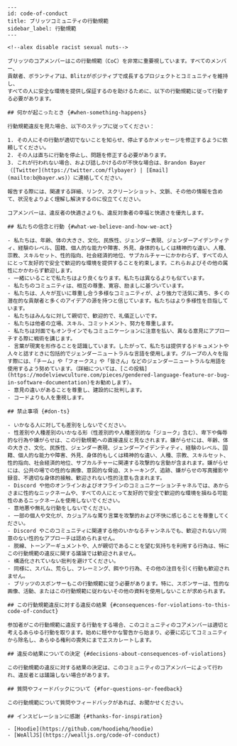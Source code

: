     ---
    id: code-of-conduct
    title: ブリッツコミュニティの行動規範
    sidebar_label: 行動規範
    ---

    <!--alex disable racist sexual nuts-->

    ブリッツのコアメンバーはこの行動規範（CoC）を非常に重要視しています。すべてのメンバー、
    貢献者、ボランティアは、Blitzがポジティブで成長するプロジェクトとコミュニティを維持し、
    すべての人に安全な環境を提供し保証するのを助けるために、以下の行動規範に従って行動する必要があります。

    ## 何かが起こったとき {#when-something-happens}

    行動規範違反を見た場合、以下のステップに従ってください：

    1. その人にその行動が適切でないことを知らせ、停止するかメッセージを修正するように依頼してください。
    2. その人は直ちに行動を停止し、問題を修正する必要があります。
    3. これが行われない場合、および話しかけるのが不快な場合は、Brandon Bayer（[Twitter](https://twitter.com/flybayer) | [Email](mailto:b@bayer.ws)）に連絡してください。

    報告する際には、関連する詳細、リンク、スクリーンショット、文脈、その他の情報を含めて、状況をよりよく理解し解決するのに役立てください。

    コアメンバーは、違反者の快適さよりも、違反対象者の幸福と快適さを優先します。

    ## 私たちの信念と行動 {#what-we-believe-and-how-we-act}

    - 私たちは、年齢、体の大きさ、文化、民族性、ジェンダー表現、ジェンダーアイデンティティ、経験のレベル、国籍、個人的な能力や障害、外見、身体的もしくは精神的な違い、人種、宗教、スキルセット、性的指向、社会経済的地位、サブカルチャーにかかわらず、すべての人にとって友好的で安全で歓迎的な環境を提供することを約束します。これらおよびその他の属性にかかわらず歓迎します。
    - 一緒にいることで私たちはより良くなります。私たちは異なるよりも似ています。
    - 私たちのコミュニティは、相互の尊重、寛容、励ましに基づいています。
    - 私たちは、人々が互いに尊重し合う多様なコミュニティが、より強力で活気に満ち、多くの潜在的な貢献者と多くのアイデアの源を持つと信じています。私たちはより多様性を目指しています。
    - 私たちはみんなに対して親切で、歓迎的で、礼儀正しいです。
    - 私たちは他者の立場、スキル、コミットメント、努力を尊重します。
    - 私たちは対面でもオンラインでもコミュニケーションに注意を払い、異なる意見にアプローチする際に戦術を講じます。
    - 言葉が現実を形作ることを認識しています。したがって、私たちは提供するドキュメントや人々と話すときに包括的でジェンダーニュートラルな言語を使用します。グループの人々を指す際には、「チーム」や「フォークス」や「皆さん」などのジェンダーニュートラルな用語を使用するよう努めています。（詳細については、[この投稿](https://modelviewculture.com/pieces/gendered-language-feature-or-bug-in-software-documentation)をお勧めします）。
    - 意見の違いがあることを尊重し、建設的に批判します。
    - コードよりも人を重視します。

    ## 禁止事項 {#don-ts}

    - いかなる人に対しても差別をしないでください。
    - 性差別や人種差別のいかなる形（性差別的や人種差別的な「ジョーク」含む）、卑下や侮辱的な行為や嫌がらせは、この行動規範への直接違反と見なされます。嫌がらせには、年齢、体の大きさ、文化、民族性、ジェンダー表現、ジェンダーアイデンティティ、経験のレベル、国籍、個人的な能力や障害、外見、身体的もしくは精神的な違い、人種、宗教、スキルセット、性的指向、社会経済的地位、サブカルチャーに関連する攻撃的な言動が含まれます。嫌がらせには、公共の場での性的な画像、意図的な脅迫、ストーキング、追跡、嫌がらせの写真撮影や録音、不適切な身体的接触、歓迎されない性的注意も含まれます。
    - Discord や他のオンラインおよびオフラインのコミュニケーションチャネルでは、あからさまに性的なニックネームや、すべての人にとって友好的で安全で歓迎的な環境を損ねる可能性のあるニックネームを使用しないでください。
    - 意地悪や無礼な行動をしないでください。
    - 一部の個人や文化が、カジュアルな罵り言葉を攻撃的および不快に感じることを尊重してください。
    - Discord やこのコミュニティに関連する他のいかなるチャンネルでも、歓迎されない/同意のない性的なアプローチは認められません。
    - 脱線、トーンアーギュメントや、人が親切であることを望む気持ちを利用する行為は、特にこの行動規範の違反に関する議論では歓迎されません。
    - 構造化されていない批判を避けてください。
    - 同様に、スパム、荒らし、フレーミング、餌やり行為、その他の注目を引く行動も歓迎されません。
    - ブリッツのスポンサーもこの行動規範に従う必要があります。特に、スポンサーは、性的な画像、活動、またはこの行動規範に従わないその他の資料を使用しないことが求められます。

    ## この行動規範違反に対する違反の結果 {#consequences-for-violations-to-this-code-of-conduct}

    参加者がこの行動規範に違反する行動をする場合、このコミュニティのコアメンバーは適切と考えるあらゆる行動を取ります。始めに穏やかな警告から始まり、必要に応じてコミュニティから除名し、あらゆる権利の喪失にまでエスカレートします。

    ## 違反の結果についての決定 {#decisions-about-consequences-of-violations}

    この行動規範の違反に対する結果の決定は、このコミュニティのコアメンバーによって行われ、違反者とは議論しない場合があります。

    ## 質問やフィードバックについて {#for-questions-or-feedback}

    この行動規範について質問やフィードバックがあれば、お聞かせください。

    ## インスピレーションに感謝 {#thanks-for-inspiration}

    - [Hoodie](https://github.com/hoodiehq/hoodie)
    - [WeAllJS](https://wealljs.org/code-of-conduct)